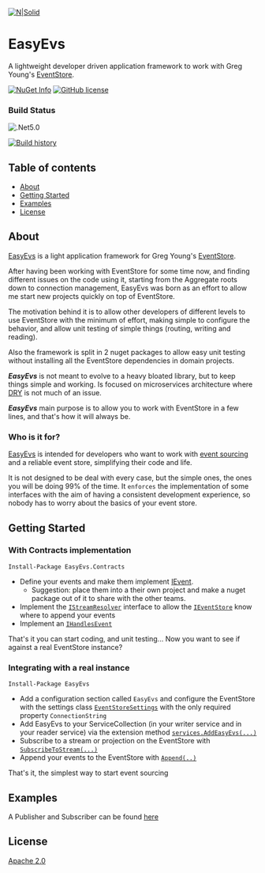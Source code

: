 [![N|Solid](https://avatars2.githubusercontent.com/u/39886363?s=200&v=4)](https://github.com/griffo-io/easy-evs)

# EasyEvs

A lightweight developer driven application framework to work with Greg Young's [EventStore](https://eventstore.com/).

[![NuGet Info](https://buildstats.info/nuget/EasyEvs?includePreReleases=true)](https://www.nuget.org/packages/EasyEvs/)
[![GitHub license](https://img.shields.io/github/license/griffo-io/easy-evs.svg)](https://raw.githubusercontent.com/griffo-io/easy-evs/master/LICENSE)
### Build Status
![.Net5.0](https://github.com/griffo-io/easy-evs/workflows/.NET/badge.svg?branch=main)

[![Build history](https://buildstats.info/github/chart/griffo-io/easy-evs?branch=main&includeBuildsFromPullRequest=false)](https://github.com/griffo-io/easy-evs/actions?query=branch%3Amain++)


## Table of contents

- [About](#about)
- [Getting Started](#getting-started)
- [Examples](#examples)
- [License](#license)

## About

[EasyEvs](https://www.nuget.org/packages/EasyEvs) is a light application framework for Greg Young's [EventStore](https://eventstore.com/).

After having been working with EventStore for some time now, and finding different issues on the code using it, starting from the Aggregate roots down to connection management, EasyEvs was born as an effort to allow me start new projects quickly on top of EventStore.

The motivation behind it is to allow other developers of different levels to use EventStore with the minimum of effort, making simple to configure the behavior, and allow unit testing of simple things (routing, writing and reading).

Also the framework is split in 2 nuget packages to allow easy unit testing without installing all the EventStore dependencies in domain projects.

***EasyEvs*** is not meant to evolve to a heavy bloated library, but to keep things simple and working. Is focused on microservices architecture where [DRY](https://en.wikipedia.org/wiki/Don%27t_repeat_yourself) is not much of an issue.

***EasyEvs*** main purpose is to allow you to work with EventStore in a few lines, and that's how it will always be.

### Who is it for?

[EasyEvs](https://www.nuget.org/packages/EasyEvs) is intended for developers who want to work with [event sourcing](https://www.eventstore.com/blog/what-is-event-sourcing) and a reliable event store, simplifying their code and life.

It is not designed to be deal with every case, but the simple ones, the ones you will be doing 99% of the time.
It `enforces` the implementation of some interfaces with the aim of having a consistent development experience, so nobody has to worry about the basics of your event store.

## Getting Started

### With Contracts implementation
`Install-Package EasyEvs.Contracts`
                                                      
- Define your events and make them implement [IEvent](https://github.com/griffo-io/easy-evs/blob/main/src/EasyEvs.Contracts/IEvent.cs#L8).
	- Suggestion: place them into a their own project and make a nuget package out of it to share with the other teams.
- Implement the [`IStreamResolver`](https://github.com/griffo-io/easy-evs/blob/main/src/EasyEvs.Contracts/IStreamResolver.cs#L9) interface to allow the [`IEventStore`](https://github.com/griffo-io/easy-evs/blob/main/src/EasyEvs.Contracts/IEventStore.cs#L12) know where to append your events
- Implement an [`IHandlesEvent`](https://github.com/griffo-io/easy-evs/blob/main/src/EasyEvs.Contracts/IHandlesEvent1.cs#L11)

That's it you can start coding, and unit testing... Now you want to see if against a real EventStore instance?

### Integrating with a real instance
`Install-Package EasyEvs`

- Add a configuration section called `EasyEvs` and configure the EventStore with the settings class [`EventStoreSettings`](https://github.com/griffo-io/easy-evs/blob/main/src/EasyEvs/EventStoreSettings.cs#L10) with the only required property `ConnectionString`
- Add EasyEvs to your ServiceCollection (in your writer service and in your reader service) via the extension method [`services.AddEasyEvs(...)`](https://github.com/griffo-io/easy-evs/blob/main/src/EasyEvs/ServiceCollectionExtensions.cs#L25)
- Subscribe to a stream or projection on the EventStore with [`SubscribeToStream(...)`](https://github.com/griffo-io/easy-evs/blob/main/src/EasyEvs.Contracts/IEventStore.cs#L92)
- Append your events to the EventStore with [`Append(..)`](https://github.com/griffo-io/easy-evs/blob/main/src/EasyEvs.Contracts/IEventStore.cs#L22)
 
 That's it, the simplest way to start event sourcing
 
## Examples

A Publisher and Subscriber can be found [here](https://github.com/griffo-io/easy-evs/tree/main/examples) 
## License

[Apache 2.0](https://github.com/griffo-io/easy-evs/blob/main/LICENSE)

